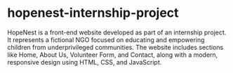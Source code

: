 # hopenest-internship-project
HopeNest is a front-end website developed as part of an internship project. It represents a fictional NGO focused on educating and empowering children from underprivileged communities. The website includes sections like Home, About Us, Volunteer Form, and Contact, along with a modern, responsive design using HTML, CSS, and JavaScript.
